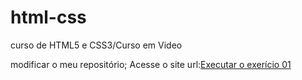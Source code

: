 # html-css
 curso de HTML5 e CSS3/Curso em Video

 modificar o meu repositório;
 Acesse o site url:<a href="https://gabri3lcorreia.github.io/html-css2/exerc%C3%ADcios/ex001/index.html">Executar o exerício 01</a>
